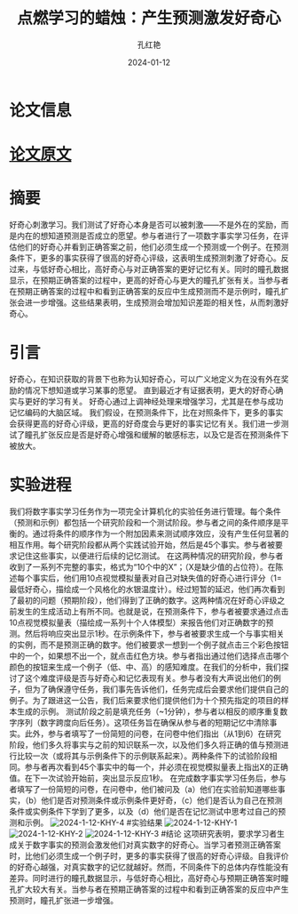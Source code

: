 ﻿---
title: 点燃学习的蜡烛：产生预测激发好奇心
author: 孔红艳
date: 2024-01-12
showDate: true
showTOC: true
---
# 论文信息

# [论文原文](../Source_Files/2024-01-12-KHY.pdf)
# 摘要
好奇心刺激学习。我们测试了好奇心本身是否可以被刺激——不是外在的奖励，而是内在的想知道预测是否成立的愿望。参与者进行了一项数字事实学习任务，在评估他们的好奇心并看到正确答案之前，他们必须生成一个预测或一个例子。在预测条件下，更多的事实获得了很高的好奇心评级，这表明生成预测刺激了好奇心。反过来，与低好奇心相比，高好奇心与对正确答案的更好记忆有关。同时的瞳孔数据显示，在预期正确答案的过程中，更高的好奇心与更大的瞳孔扩张有关。当参与者在预期正确答案的过程中和看到正确答案的反应中生成预测而不是示例时，瞳孔扩张会进一步增强。这些结果表明，生成预测会增加知识差距的相关性，从而刺激好奇心。
# 引言
好奇心，在知识获取的背景下也称为认知好奇心，可以广义地定义为在没有外在奖励的情况下想知道或学习某事的愿望。
直到最近才有证据表明，更大的好奇心确实与更好的学习有关。
好奇心通过上调神经处理来增强学习，尤其是在参与成功记忆编码的大脑区域。
我们假设，在预测条件下，比在对照条件下，更多的事实会获得更高的好奇心评级，更高的好奇度会与更好的事实记忆有关。我们进一步测试了瞳孔扩张反应是否是好奇心增强和缓解的敏感标志，以及它是否在预测条件下被放大。
# 实验进程
我们将数字事实学习任务作为一项完全计算机化的实验任务进行管理。每个条件（预测和示例）都包括一个研究阶段和一个测试阶段。参与者之间的条件顺序是平衡的。通过将条件的顺序作为一个附加因素来测试顺序效应，没有产生任何显著的相互作用。每个研究阶段都从两个实践试验开始，然后是45个事实。参与者被要求记住这些事实，以便进行后续的记忆测试。
在这两种情况的研究阶段，参与者收到了一系列不完整的事实，格式为“10个中的X”；（X是缺少值的占位符）。在陈述每个事实后，他们用10点视觉模拟量表对自己对缺失值的好奇心进行评分（1=最低好奇心，描绘成一个风格化的水银温度计）。经过短暂的延迟，他们再次看到了最初的问题（预期阶段），他们得到了正确的数字。这两种情况在好奇心评级之前发生的生成活动上有所不同。也就是说，在预测条件下，参与者被要求通过点击10点视觉模拟量表（描绘成一系列十个人体模型）来报告他们对正确数字的预测。然后将响应突出显示1秒。在示例条件下，参与者被要求生成一个与事实相关的实例，而不是预测正确的数字。他们被要求一想到一个例子就点击三个彩色按钮中的一个，如果想不出一个，就点击红色方块。参与者指出通过他们选择点击哪个颜色的按钮来生成一个例子（低、中、高）的感知难度。在我们的分析中，我们探讨了这个难度评级是否与好奇心和记忆表现有关。参与者没有大声说出他们的例子，但为了确保遵守任务，我们事先告诉他们，任务完成后会要求他们提供自己的例子。为了跟进这一公告，我们后来要求他们提供他们为十个预先指定的项目的样本生成的示例。
测试阶段之前是填充任务（~1分钟），参与者以相反的顺序重复数字序列（数字跨度向后任务）。这项任务旨在确保从参与者的短期记忆中清除事实。此外，参与者填写了一份简短的问卷，在问卷中他们指出（从1到6）在研究阶段，他们多久将事实与之前的知识联系一次，以及他们多久将正确的值与预测进行比较一次（或将其与示例条件下的示例联系起来）。两种条件下的试验阶段相同。参与者再次看到45个事实中的每一个，并必须在视觉模拟量表上指出X的正确值。在下一次试验开始前，突出显示反应1秒。
在完成数字事实学习任务后，参与者填写了一份简短的问卷，在问卷中，他们被问及（a）他们在实验前知道哪些事实，（b）他们是否对预测条件或示例条件更好奇，（c）他们是否认为自己在预测条件或实例条件下学到了更多，以及（d）他们是否在记忆测试中思考过自己的预测和示例。
![2024-1-12-KHY-4](../Supporting_Information/2024-1-12-KHY-4.png)
#实验结果
![2024-1-12-KHY-1](../Supporting_Information/2024-1-12-KHY-1.png)
![2024-1-12-KHY-2](../Supporting_Information/2024-1-12-KHY-2.png)
![2024-1-12-KHY-3](../Supporting_Information/2024-1-12-KHY-3.png)
#结论
这项研究表明，要求学习者生成关于数字事实的预测会激发他们对真实数字的好奇心。当学习者预测正确答案时，比他们必须生成一个例子时，更多的事实获得了很高的好奇心评级。自我评价的好奇心越强，对真实数字的记忆就越好。然而，不同条件下的总体内存性能没有差异。同时进行的瞳孔数据显示，与低好奇心相比，高好奇心与预期正确答案时瞳孔扩大较大有关。当参与者在预期正确答案的过程中和看到正确答案的反应中产生预测时，瞳孔扩张进一步增强。

